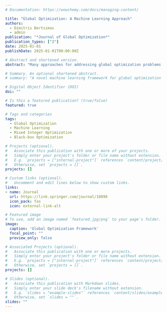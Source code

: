 ```yaml
---
# Documentation: https://wowchemy.com/docs/managing-content/

title: "Global Optimization: A Machine Learning Approach"
authors:
  - Dimitris Bertsimas
  - admin
publication: "*Journal of Global Optimization*"
publication_types: ["2"]
date: 2025-01-01
publishDate: 2025-01-01T00:00:00Z

# Abstract and shortened version.
abstract: "Many approaches for addressing global optimization problems typically rely on relaxations of nonlinear constraints over specific mathematical primitives. This is restricting in applications with constraints that are implicit or consist of more general primitives. Trying to address such limitations, Bertsimas and Ozturk (2023) proposed OCTHaGOn as a way of solving very general global optimization problems by approximating the nonlinear constraints using hyperplane-based decision-trees and then using those trees to construct a unified MIO approximation of the original problem. We provide extensions to this approach, by (i) approximating the original problem using other MIO-representable ML models besides decision trees, such as gradient boosted trees, multi layer perceptrons and suport vector machines (ii) proposing adaptive sampling procedures for more accurate ML-based constraint approximations, (iii) utilizing robust optimization to account for the uncertainty of the sample-dependent training of the ML models, (iv) leveraging a family of relaxations to address the infeasibilities of the final MIO approximation. We then test the enhanced framework in 81 global optimization instances. We show improvements in solution feasibility and optimality in the majority of instances. We also compare against BARON, showing improved optimality gaps and solution times in more than 9 instances."

# Summary. An optional shortened abstract.
# summary: "A novel machine learning framework for global optimization that combines traditional optimization methods with modern ML algorithms to solve complex problems with black-box constraints."

# Digital Object Identifier (DOI)
doi: ""

# Is this a featured publication? (true/false)
featured: true

# Tags and categories
tags:
  - Global Optimization
  - Machine Learning
  - Mixed Integer Optimization
  - Black-box Optimization

# Projects (optional).
#   Associate this publication with one or more of your projects.
#   Simply enter your project's folder or file name without extension.
#   E.g. `projects = ["internal-project"]` references `content/project/deep-learning/index.md`.
#   Otherwise, set `projects = []`.
projects: []

# Custom links (optional).
#   Uncomment and edit lines below to show custom links.
links:
- name: Journal
  url: https://link.springer.com/journal/10898
  icon_pack: fas
  icon: external-link-alt

# Featured image
# To use, add an image named `featured.jpg/png` to your page's folder.
image:
  caption: 'Global Optimization Framework'
  focal_point: ""
  preview_only: false

# Associated Projects (optional).
#   Associate this publication with one or more projects.
#   Simply enter your project's folder or file name without extension.
#   E.g. `projects = ["internal-project"]` references `content/project/deep-learning/index.md`.
#   Otherwise, set `projects = []`.
projects: []

# Slides (optional).
#   Associate this publication with Markdown slides.
#   Simply enter your slide deck's filename without extension.
#   E.g. `slides = "example-slides"` references `content/slides/example-slides.md`.
#   Otherwise, set `slides = ""`.
slides: ""
---
```


<!-- ## Abstract

This paper presents a novel machine learning approach to global optimization problems. We develop a framework that leverages machine learning techniques to solve complex global optimization challenges, particularly those with black-box constraints and non-convex objectives. Our approach combines traditional optimization methods with modern machine learning algorithms to achieve superior performance on a wide range of benchmark problems.

## Key Contributions

- **Machine Learning Integration**: Novel framework combining ML with traditional optimization
- **Black-box Constraint Handling**: Effective approach for problems with implicit constraints
- **Benchmark Performance**: Superior results on standard global optimization benchmarks
- **Scalability**: Framework scales to high-dimensional optimization problems

## Journal Information

- **Journal**: Journal of Global Optimization
- **Volume**: 91, Issue 1
- **Pages**: 1-37
- **Year**: 2025 -->
